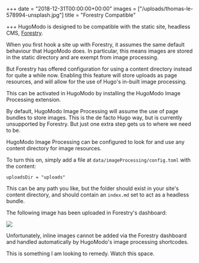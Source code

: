 +++
date = "2018-12-31T00:00:00+00:00"
images = ["/uploads/thomas-le-578994-unsplash.jpg"]
title = "Forestry Compatible"

+++
HugoModo is designed to be compatible with the static site, headless CMS, [Forestry](https://forestry.io/ "Forestry.io CMS").

When you first hook a site up with Forestry, it assumes the same default behaviour that HugoModo does. In particular, this means images are stored in the static directory and are exempt from image processing.

But Forestry has offered configuration for using a content directory instead for quite a while now. Enabling this feature will store uploads as page resources, and will allow for the use of Hugo's in-built image processing.

This can be activated in HugoModo by installing the HugoModo Image Processing extension.

By default, HugoModo Image Processing will assume the use of page bundles to store images. This is the de facto Hugo way, but is currently unsupported by Forestry. But just one extra step gets us to where we need to be.

HugoModo Image Processing can be configured to look for and use any content directory for image resources.

To turn this on, simply add a file at `data/imageProcessing/config.toml` with the content:

    uploadsDir = "uploads"

This can be any path you like, but the folder should exist in your site's content directory, and should contain an `index.md` set to act as a headless bundle.

The following image has been uploaded in Forestry's dashboard:

![](/uploads/thomas-le-578994-unsplash.jpg)

Unfortunately, inline images cannot be added via the Forestry dashboard and handled automatically by HugoModo's image processing shortcodes.

This is something I am looking to remedy. Watch this space.
